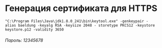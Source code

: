 # Генерация сертификата для HTTPS
`"C:\Program Files\Java\jdk1.8.0_241\bin\keytool.exe" -genkeypair -alias baeldung -keyalg RSA -keysize 2048 -
storetype PKCS12 -keystore keystore.p12 -validity 3650`

###### _Пароль: 12345678_